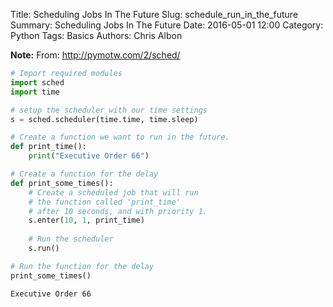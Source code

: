 Title: Scheduling Jobs In The Future
Slug: schedule_run_in_the_future
Summary: Scheduling Jobs In The Future
Date: 2016-05-01 12:00
Category: Python
Tags: Basics
Authors: Chris Albon



**Note:** From: http://pymotw.com/2/sched/


```python
# Import required modules
import sched
import time

# setup the scheduler with our time settings
s = sched.scheduler(time.time, time.sleep)
```


```python
# Create a function we want to run in the future.
def print_time():
    print("Executive Order 66")
```


```python
# Create a function for the delay
def print_some_times():
    # Create a scheduled job that will run
    # the function called 'print_time'
    # after 10 seconds, and with priority 1.
    s.enter(10, 1, print_time)
    
    # Run the scheduler
    s.run()
```


```python
# Run the function for the delay
print_some_times()
```

    Executive Order 66

